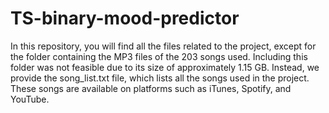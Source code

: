 # TS-binary-mood-predictor
In this repository, you will find all the files related to the project, except for the folder containing the MP3 files of the 203 songs used. Including this folder was not feasible due to its size of approximately 1.15 GB. Instead, we provide the song_list.txt file, which lists all the songs used in the project. These songs are available on platforms such as iTunes, Spotify, and YouTube. 
